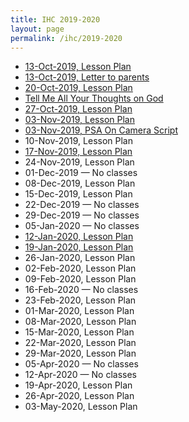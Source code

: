 ```yaml
---
title: IHC 2019-2020
layout: page
permalink: /ihc/2019-2020
---
```


-   [13-Oct-2019, Lesson Plan](/ihc/2019-2020/2019-10-13-lesson-plan)
-   [13-Oct-2019, Letter to parents](/ihc/2019-2020/2019-10-13-letter-to-parents)
-   [20-Oct-2019, Lesson Plan](/ihc/2019-2020/2019-10-20-lesson-plan)
-   [Tell Me All Your Thoughts on God](/ihc/2019-2020/tell-me-all-your-thoughts-on-god)
-   [27-Oct-2019, Lesson Plan](/ihc/2019-2020/2019-10-27-lesson-plan)
-   [03-Nov-2019, Lesson Plan](/ihc/2019-2020/2019-11-03-lesson-plan)
-   [03-Nov-2019, PSA On Camera Script](/ihc/2019-2020/2019-11-03-psa-on-camera)
-   10-Nov-2019, Lesson Plan
-   [17-Nov-2019, Lesson Plan](/ihc/2019-2020/2019-11-17-lesson-plan)
-   24-Nov-2019, Lesson Plan
-   01-Dec-2019 &mdash; No classes
-   08-Dec-2019, Lesson Plan
-   15-Dec-2019, Lesson Plan
-   22-Dec-2019 &mdash; No classes
-   29-Dec-2019 &mdash; No classes
-   05-Jan-2020 &mdash; No classes
-   [12-Jan-2020, Lesson Plan](/ihc/2019-2020/2020-01-12-lesson-plan)
-   [19-Jan-2020, Lesson Plan](/ihc/2019-2020/2020-01-19-lesson-plan)
-   26-Jan-2020, Lesson Plan
-   02-Feb-2020, Lesson Plan
-   09-Feb-2020, Lesson Plan
-   16-Feb-2020 &mdash; No classes
-   23-Feb-2020, Lesson Plan
-   01-Mar-2020, Lesson Plan
-   08-Mar-2020, Lesson Plan
-   15-Mar-2020, Lesson Plan
-   22-Mar-2020, Lesson Plan
-   29-Mar-2020, Lesson Plan
-   05-Apr-2020 &mdash; No classes
-   12-Apr-2020 &mdash; No classes
-   19-Apr-2020, Lesson Plan
-   26-Apr-2020, Lesson Plan
-   03-May-2020, Lesson Plan
